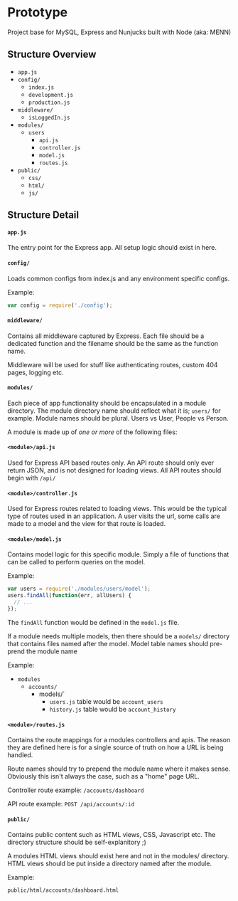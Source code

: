 # Prototype

Project base for MySQL, Express and Nunjucks built with Node (aka: MENN)

## Structure Overview

- `app.js`
- `config/`
  - `index.js`
  - `development.js`
  - `production.js`
- `middleware/`
  - `isLoggedIn.js`
- `modules/`
  - `users`
    - `api.js`
    - `controller.js`
    - `model.js`
    - `routes.js` 
- `public/`
  - `css/`
  - `html/`
  - `js/`

## Structure Detail

#### `app.js` 

The entry point for the Express app. All setup logic should exist in here.

#### `config/` 

Loads common configs from index.js and any environment specific configs.

Example: 

```javascript
var config = require('./config');
```

#### `middleware/`

Contains all middleware captured by Express. Each file should be a dedicated
function and the filename should be the same as the function name.

Middleware will be used for stuff like authenticating routes, custom 404 pages,
logging etc.

#### `modules/`

Each piece of app functionality should be encapsulated in a module directory. 
The module directory name should reflect what it is; `users/` for example. Module 
names should be plural. Users vs User, People vs Person.

A module is made up of *one or more* of the following files:

#### `<module>/api.js`

Used for Express API based routes only. An API route should only ever return
JSON, and is not designed for loading views. All API routes should begin with 
`/api/`

#### `<module>/controller.js`

Used for Express routes related to loading views. This would be the typical
type of routes used in an application. A user visits the url, some calls are 
made to a model and the view for that route is loaded.

#### `<module>/model.js`

Contains model logic for this specific module. Simply a file of functions that
can be called to perform queries on the model.

Example:

```javascript
var users = require('./modules/users/model');
users.findAll(function(err, allUsers) {
  // ... 
});
```

The `findAll` function would be defined in the `model.js` file.

If a module needs multiple models, then there should be a `models/` directory
that contains files named after the model. Model table names should pre-prend the 
module name

Example:

- `modules`
  - `accounts/`
    - models/`
      - `users.js` table would be `account_users`
      - `history.js` table would be `account_history`

#### `<module>/routes.js`

Contains the route mappings for a modules controllers and apis. The reason they
are defined here is for a single source of truth on how a URL is being handled.

Route names should try to prepend the module name where it makes sense. Obviously
this isn't always the case, such as a "home" page URL.

Controller route example: `/accounts/dashboard`

API route example: `POST /api/accounts/:id`

#### `public/`

Contains public content such as HTML views, CSS, Javascript etc. The directory
structure should be self-explanitory ;)

A modules HTML views should exist here and not in the modules/ directory. HTML
views should be put inside a directory named after the module.

Example:

`public/html/accounts/dashboard.html`
